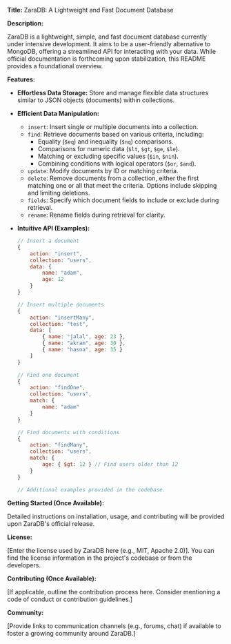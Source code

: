 **Title:** ZaraDB: A Lightweight and Fast Document Database

**Description:**

ZaraDB is a lightweight, simple, and fast document database currently under intensive development. It aims to be a user-friendly alternative to MongoDB, offering a streamlined API for interacting with your data. While official documentation is forthcoming upon stabilization, this README provides a foundational overview.

**Features:**

* **Effortless Data Storage:** Store and manage flexible data structures similar to JSON objects (documents) within collections.
* **Efficient Data Manipulation:**
    * `insert`: Insert single or multiple documents into a collection.
    * `find`: Retrieve documents based on various criteria, including:
        * Equality (`$eq`) and inequality (`$nq`) comparisons.
        * Comparisons for numeric data (`$lt`, `$gt`, `$ge`, `$le`).
        * Matching or excluding specific values (`$in`, `$nin`).
        * Combining conditions with logical operators (`$or`, `$and`).
    * `update`: Modify documents by ID or matching criteria.
    * `delete`: Remove documents from a collection, either the first matching one or all that meet the criteria. Options include skipping and limiting deletions.
    * `fields`: Specify which document fields to include or exclude during retrieval.
    * `rename`: Rename fields during retrieval for clarity.
* **Intuitive API (Examples):**

  ```js
  // Insert a document
  {
      action: "insert",
      collection: "users",
      data: {
          name: "adam",
          age: 12
      }
  }

  // Insert multiple documents
  {
      action: "insertMany",
      collection: "test",
      data: [
          { name: "jalal", age: 23 },
          { name: "akram", age: 30 },
          { name: "hasna", age: 35 }
      ]
  }

  // Find one document
  {
      action: "findOne",
      collection: "users",
      match: {
          name: "adam"
      }
  }

  // Find documents with conditions
  {
      action: "findMany",
      collection: "users",
      match: {
          age: { $gt: 12 } // Find users older than 12
      }
  }

  // Additional examples provided in the codebase.
  ```

**Getting Started (Once Available):**

Detailed instructions on installation, usage, and contributing will be provided upon ZaraDB's official release.

**License:**

[Enter the license used by ZaraDB here (e.g., MIT, Apache 2.0)]. You can find the license information in the project's codebase or from the developers.

**Contributing (Once Available):**

[If applicable, outline the contribution process here. Consider mentioning a code of conduct or contribution guidelines.]

**Community:**

[Provide links to communication channels (e.g., forums, chat) if available to foster a growing community around ZaraDB.]



